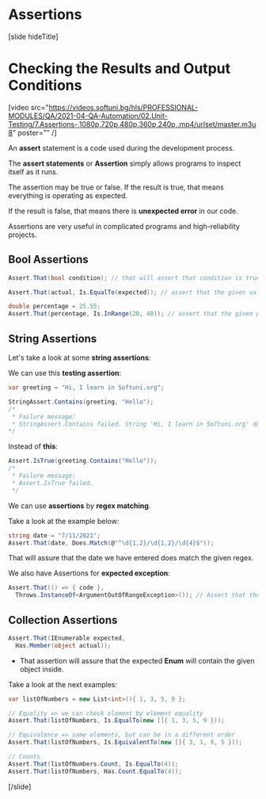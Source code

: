 # Assertions

[slide hideTitle]

# Checking the Results and Output Conditions

[video src="https://videos.softuni.bg/hls/PROFESSIONAL-MODULES/QA/2021-04-QA-Automation/02.Unit-Testing/7.Assertions-,1080p,720p,480p,360p,240p,.mp4/urlset/master.m3u8" poster="" /]

An **assert** statement is a code used during the development process.

The **assert statements** or **Assertion** simply allows programs to inspect itself as it runs.

The assertion may be true or false. If the result is true, that means everything is operating as expected.

If the result is false, that means there is **unexpected error** in our code.

Assertions are very useful in complicated programs and high-reliability projects.

## Bool Assertions

```csharp
Assert.That(bool condition); // that will assert that condition is true
```

```csharp
Assert.That(actual, Is.EqualTo(expected)); // assert that the given value is equal, greater than, less than as the expected value
```

```csharp
double percentage = 25.55;
Assert.That(percentage, Is.InRange(20, 40)); // assert that the given percentage value is in range 20-40
```

## String Assertions

Let's take a look at some **string assertions**:

We can use this **testing assertion**:

```csharp
var greeting = "Hi, I learn in Softuni.org";

StringAssert.Contains(greeting, "Hello");
/*
 * Failure message:
 * StringAssert.Contains failed. String 'Hi, I learn in Softuni.org' does not contain string 'Hello'. .
*/
```

Instead of **this**:

```csharp
Assert.IsTrue(greeting.Contains("Hello"));
/*
 * Failure message:
 * Assert.IsTrue failed. 
 */ 
```

We can use **assertions** by **regex matching**.

Take a look at the example below:

```csharp
string date = "7/11/2021";
Assert.That(date, Does.Match(@"^\d{1,2}/\d{1,2}/\d{4}$"));
```

That will assure that the date we have entered does match the given regex.

We also have Assertions for **expected exception**:

```csharp
Assert.That(() => { code },
  Throws.InstanceOf<ArgumentOutOfRangeException>()); // Assert that the given code will throw an error
```

## Collection Assertions

```csharp
Assert.That(IEnumerable expected,
  Has.Member(object actual));
```

- That assertion will assure that the expected **Enum** will contain the given object inside.


Take a look at the next examples:


```csharp
var listOfNumbers = new List<int>(){ 1, 3, 5, 9 };

// Equality => we can check element by element equality
Assert.That(listOfNumbers, Is.EqualTo(new []{ 1, 3, 5, 9 }));

// Equivalence => same elements, but can be in a different order
Assert.That(listOfNumbers, Is.EquivalentTo(new []{ 3, 1, 9, 5 }));

// Counts
Assert.That(listOfNumbers.Count, Is.EqualTo(4));
Assert.That(listOfNumbers, Has.Count.EqualTo(4));
```



[/slide]